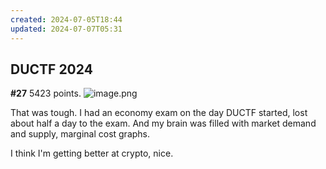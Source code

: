 ```yaml
---
created: 2024-07-05T18:44
updated: 2024-07-07T05:31
---
```


## DUCTF 2024
**#27** 5423 points.
![image.png](https://res.cloudinary.com/kumonochisanaka/image/upload/v1720344689/2024/07/111032bbdf853eabe05b261226ed6c6c.png)

That was tough.
I had an economy exam on the day DUCTF started, lost about half a day to the exam.
And my brain was filled with market demand and supply, marginal cost graphs.

I think I'm getting better at crypto, nice.
